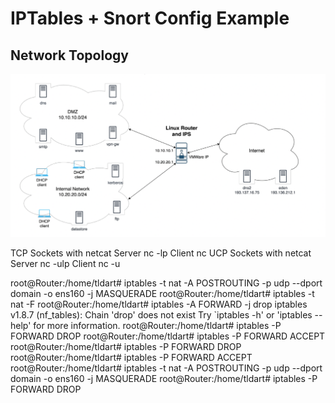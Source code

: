 # IPTables + Snort Config Example

## Network Topology
![Net Topology](./Imgs/topology.png)


TCP Sockets with netcat
Server 
nc -lp <port>
Client 
nc <ip> <port>
UCP Sockets with netcat
Server 
nc -ulp <port>
Client 
nc -u <ip> <port>

root@Router:/home/tldart# iptables -t nat -A POSTROUTING -p udp --dport domain -o ens160 -j MASQUERADE
root@Router:/home/tldart# iptables -t nat -F
root@Router:/home/tldart# iptables -A FORWARD -j drop
iptables v1.8.7 (nf_tables): Chain 'drop' does not exist
Try `iptables -h' or 'iptables --help' for more information.
root@Router:/home/tldart# iptables -P FORWARD DROP
root@Router:/home/tldart# iptables -P FORWARD ACCEPT
root@Router:/home/tldart# iptables -P FORWARD DROP
root@Router:/home/tldart# iptables -P FORWARD ACCEPT
root@Router:/home/tldart# iptables -t nat -A POSTROUTING -p udp --dport domain -o ens160 -j MASQUERADE
root@Router:/home/tldart# iptables -P FORWARD DROP
